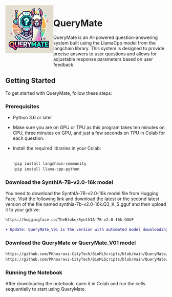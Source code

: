 <img src="https://github.com/PKhosravi-CityTech/BioMLScripts/raw/main/Images/QueryMate.jpeg" alt="QueryMate" width="150" height="150" align="left" style="margin-bottom: 40px;">

# QueryMate

QueryMate is an AI-powered question-answering system built using the LlamaCpp model from the langchain library. This system is designed to provide precise answers to user questions and allows for adjustable response parameters based on user feedback.



## Getting Started

To get started with QueryMate, follow these steps:

### Prerequisites

- Python 3.6 or later
- Make sure you are on GPU or TPU as this program takes ten minutes on CPU, three minutes on GPU, and just a few seconds on TPU in Colab for each question.
- Install the required libraries in your Colab:

  ```bash

  !pip install langchain-community
  !pip install llama-cpp-python

  ```

### Download the SynthIA-7B-v2.0-16k model

You need to download the SynthIA-7B-v2.0-16k model file from Hugging Face. 
Visit the following link and download the latest or the second latest version of the file 
named synthia-7b-v2.0-16k.Q3_K_S.gguf and then upload it to your gdrive:

  ```bash
  https://huggingface.co/TheBloke/SynthIA-7B-v2.0-16k-GGUF
  ```
```diff
+ Update: QueryMate_V01 is the version with automated model downloading.
```

### Download the QueryMate or QueryMate_V01 model
```bash
https://github.com/PKhosravi-CityTech/BioMLScripts/blob/main/QueryMate/QueryMate.ipynb
https://github.com/PKhosravi-CityTech/BioMLScripts/blob/main/QueryMate/QueryMate_V01.ipynb
```
### Running the Notebook
After downloading the notebook, open it in Colab and run the cells sequentially to start using QueryMate.

